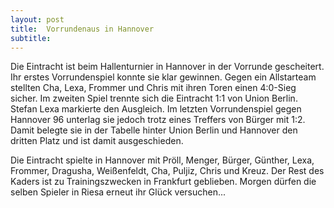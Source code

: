 ```yaml
---
layout: post
title:  Vorrundenaus in Hannover
subtitle:  
---
```


Die Eintracht ist beim Hallenturnier in Hannover in der Vorrunde gescheitert. Ihr erstes Vorrundenspiel konnte sie klar gewinnen. Gegen ein Allstarteam stellten Cha, Lexa, Frommer und Chris mit ihren Toren einen 4:0-Sieg sicher. Im zweiten Spiel trennte sich die Eintracht 1:1 von Union Berlin. Stefan Lexa markierte den Ausgleich. Im letzten Vorrundenspiel gegen Hannover 96 unterlag sie jedoch trotz eines Treffers von Bürger mit 1:2. Damit belegte sie in der Tabelle hinter Union Berlin und Hannover den dritten Platz und ist damit ausgeschieden.

Die Eintracht spielte in Hannover mit Pröll, Menger, Bürger, Günther, Lexa, Frommer, Dragusha, Weißenfeldt, Cha, Puljiz, Chris und Kreuz. Der Rest des Kaders ist zu Trainingszwecken in Frankfurt geblieben. Morgen dürfen die selben Spieler in Riesa erneut ihr Glück versuchen...
